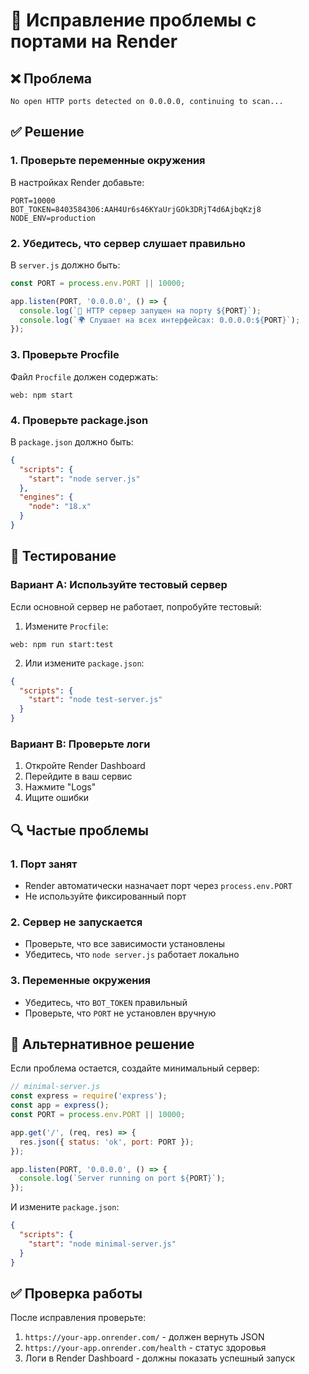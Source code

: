 # 🔧 Исправление проблемы с портами на Render

## ❌ Проблема
```
No open HTTP ports detected on 0.0.0.0, continuing to scan...
```

## ✅ Решение

### 1. Проверьте переменные окружения
В настройках Render добавьте:
```
PORT=10000
BOT_TOKEN=8403584306:AAH4Ur6s46KYaUrjGOk3DRjT4d6AjbqKzj8
NODE_ENV=production
```

### 2. Убедитесь, что сервер слушает правильно
В `server.js` должно быть:
```javascript
const PORT = process.env.PORT || 10000;

app.listen(PORT, '0.0.0.0', () => {
  console.log(`🚀 HTTP сервер запущен на порту ${PORT}`);
  console.log(`🌍 Слушает на всех интерфейсах: 0.0.0.0:${PORT}`);
});
```

### 3. Проверьте Procfile
Файл `Procfile` должен содержать:
```
web: npm start
```

### 4. Проверьте package.json
В `package.json` должно быть:
```json
{
  "scripts": {
    "start": "node server.js"
  },
  "engines": {
    "node": "18.x"
  }
}
```

## 🧪 Тестирование

### Вариант A: Используйте тестовый сервер
Если основной сервер не работает, попробуйте тестовый:

1. Измените `Procfile`:
```
web: npm run start:test
```

2. Или измените `package.json`:
```json
{
  "scripts": {
    "start": "node test-server.js"
  }
}
```

### Вариант B: Проверьте логи
1. Откройте Render Dashboard
2. Перейдите в ваш сервис
3. Нажмите "Logs"
4. Ищите ошибки

## 🔍 Частые проблемы

### 1. Порт занят
- Render автоматически назначает порт через `process.env.PORT`
- Не используйте фиксированный порт

### 2. Сервер не запускается
- Проверьте, что все зависимости установлены
- Убедитесь, что `node server.js` работает локально

### 3. Переменные окружения
- Убедитесь, что `BOT_TOKEN` правильный
- Проверьте, что `PORT` не установлен вручную

## 🚀 Альтернативное решение

Если проблема остается, создайте минимальный сервер:

```javascript
// minimal-server.js
const express = require('express');
const app = express();
const PORT = process.env.PORT || 10000;

app.get('/', (req, res) => {
  res.json({ status: 'ok', port: PORT });
});

app.listen(PORT, '0.0.0.0', () => {
  console.log(`Server running on port ${PORT}`);
});
```

И измените `package.json`:
```json
{
  "scripts": {
    "start": "node minimal-server.js"
  }
}
```

## ✅ Проверка работы

После исправления проверьте:
1. `https://your-app.onrender.com/` - должен вернуть JSON
2. `https://your-app.onrender.com/health` - статус здоровья
3. Логи в Render Dashboard - должны показать успешный запуск 